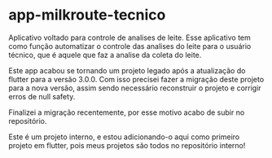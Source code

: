 # app-milkroute-tecnico
Aplicativo voltado para controle de analises de leite.
Esse aplicativo tem como função automatizar o controle das analises do leite para o usuário técnico, que é aquele que faz a analise da coleta do leite.

Este app acabou se tornando um projeto legado após a atualização do flutter para a versão 3.0.0.
Com isso precisei fazer a migração deste projeto para a nova versão, assim sendo necessário reconstruir o projeto e corrigir erros de null safety.

Finalizei a migração recentemente, por esse motivo acabo de subir no repositório.

Este é um projeto interno, e estou adicionando-o aqui como primeiro projeto em flutter, pois meus projetos são todos no repositório interno!
